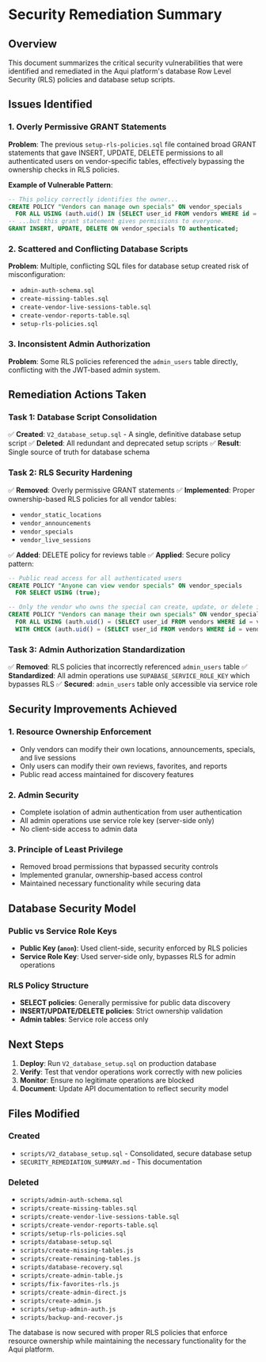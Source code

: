 # Security Remediation Summary

## Overview
This document summarizes the critical security vulnerabilities that were identified and remediated in the Aqui platform's database Row Level Security (RLS) policies and database setup scripts.

## Issues Identified

### 1. Overly Permissive GRANT Statements
**Problem**: The previous `setup-rls-policies.sql` file contained broad GRANT statements that gave INSERT, UPDATE, DELETE permissions to all authenticated users on vendor-specific tables, effectively bypassing the ownership checks in RLS policies.

**Example of Vulnerable Pattern**:
```sql
-- This policy correctly identifies the owner...
CREATE POLICY "Vendors can manage own specials" ON vendor_specials 
  FOR ALL USING (auth.uid() IN (SELECT user_id FROM vendors WHERE id = vendor_specials.vendor_id));
-- ...but this grant statement gives permissions to everyone.
GRANT INSERT, UPDATE, DELETE ON vendor_specials TO authenticated;
```

### 2. Scattered and Conflicting Database Scripts
**Problem**: Multiple, conflicting SQL files for database setup created risk of misconfiguration:
- `admin-auth-schema.sql`
- `create-missing-tables.sql` 
- `create-vendor-live-sessions-table.sql`
- `create-vendor-reports-table.sql`
- `setup-rls-policies.sql`

### 3. Inconsistent Admin Authorization
**Problem**: Some RLS policies referenced the `admin_users` table directly, conflicting with the JWT-based admin system.

## Remediation Actions Taken

### Task 1: Database Script Consolidation
✅ **Created**: `V2_database_setup.sql` - A single, definitive database setup script
✅ **Deleted**: All redundant and deprecated setup scripts
✅ **Result**: Single source of truth for database schema

### Task 2: RLS Security Hardening
✅ **Removed**: Overly permissive GRANT statements
✅ **Implemented**: Proper ownership-based RLS policies for all vendor tables:
- `vendor_static_locations`
- `vendor_announcements` 
- `vendor_specials`
- `vendor_live_sessions`

✅ **Added**: DELETE policy for reviews table
✅ **Applied**: Secure policy pattern:
```sql
-- Public read access for all authenticated users
CREATE POLICY "Anyone can view vendor specials" ON vendor_specials
  FOR SELECT USING (true);

-- Only the vendor who owns the special can create, update, or delete it
CREATE POLICY "Vendors can manage their own specials" ON vendor_specials
  FOR ALL USING (auth.uid() = (SELECT user_id FROM vendors WHERE id = vendor_specials.vendor_id))
  WITH CHECK (auth.uid() = (SELECT user_id FROM vendors WHERE id = vendor_specials.vendor_id));
```

### Task 3: Admin Authorization Standardization
✅ **Removed**: RLS policies that incorrectly referenced `admin_users` table
✅ **Standardized**: All admin operations use `SUPABASE_SERVICE_ROLE_KEY` which bypasses RLS
✅ **Secured**: `admin_users` table only accessible via service role

## Security Improvements Achieved

### 1. Resource Ownership Enforcement
- Only vendors can modify their own locations, announcements, specials, and live sessions
- Only users can modify their own reviews, favorites, and reports
- Public read access maintained for discovery features

### 2. Admin Security
- Complete isolation of admin authentication from user authentication
- All admin operations use service role key (server-side only)
- No client-side access to admin data

### 3. Principle of Least Privilege
- Removed broad permissions that bypassed security controls
- Implemented granular, ownership-based access control
- Maintained necessary functionality while securing data

## Database Security Model

### Public vs Service Role Keys
- **Public Key (`anon`)**: Used client-side, security enforced by RLS policies
- **Service Role Key**: Used server-side only, bypasses RLS for admin operations

### RLS Policy Structure
- **SELECT policies**: Generally permissive for public data discovery
- **INSERT/UPDATE/DELETE policies**: Strict ownership validation
- **Admin tables**: Service role access only

## Next Steps

1. **Deploy**: Run `V2_database_setup.sql` on production database
2. **Verify**: Test that vendor operations work correctly with new policies
3. **Monitor**: Ensure no legitimate operations are blocked
4. **Document**: Update API documentation to reflect security model

## Files Modified

### Created
- `scripts/V2_database_setup.sql` - Consolidated, secure database setup
- `SECURITY_REMEDIATION_SUMMARY.md` - This documentation

### Deleted
- `scripts/admin-auth-schema.sql`
- `scripts/create-missing-tables.sql`
- `scripts/create-vendor-live-sessions-table.sql` 
- `scripts/create-vendor-reports-table.sql`
- `scripts/setup-rls-policies.sql`
- `scripts/database-setup.sql`
- `scripts/create-missing-tables.js`
- `scripts/create-remaining-tables.js`
- `scripts/database-recovery.sql`
- `scripts/create-admin-table.js`
- `scripts/fix-favorites-rls.js`
- `scripts/create-admin-direct.js`
- `scripts/create-admin.js`
- `scripts/setup-admin-auth.js`
- `scripts/backup-and-recover.js`

The database is now secured with proper RLS policies that enforce resource ownership while maintaining the necessary functionality for the Aqui platform.